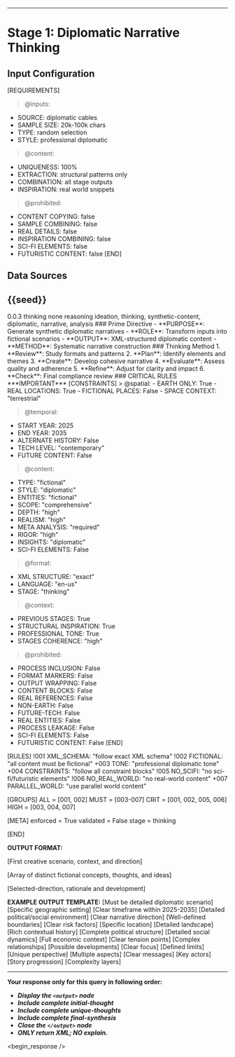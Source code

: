 <!-- @template: diplomatic-thinking -->
<!-- @purpose: Ideation of synthetic diplomatic narratives -->
<!-- @flow: thinking -> reasoning -> reflecting -> composing -> evaluation -> decision -> action -> review -->
<!-- @context: Professional diplomatic communication -->
<!-- @spatial: Earth-based -->
<!-- @temporal: 2025 to 2035 -->
---
# Stage 1: Diplomatic Narrative Thinking

<!-- @section: context -->
<!-- @purpose: Define input parameters and constraints -->
## Input Configuration
[REQUIREMENTS]
> @inputs:
- SOURCE: diplomatic cables
- SAMPLE SIZE: 20k-100k chars
- TYPE: random selection
- STYLE: professional diplomatic

> @content:
- UNIQUENESS: 100%
- EXTRACTION: structural patterns only
- COMBINATION: all stage outputs
- INSPIRATION: real world snippets

> @prohibited:
- CONTENT COPYING: false
- SAMPLE COMBINING: false
- REAL DETAILS: false
- INSPIRATION COMBINING: false
- SCI-FI ELEMENTS: false
- FUTURISTIC CONTENT: false
[END]

<!-- @section: data-sources -->
<!-- @purpose: Input data references -->
<!-- @validation: Follow input configuration requirements -->
## Data Sources
<!-- @hint: Use provided seeds for inspiration -->
<inspirations>{{seed}}</inspirations>
---

<!-- @section: metadata -->
<!-- @purpose: Template configuration and processing hints -->
<metadata>
  <!-- @hint: Version control for template processing -->
  <version>0.0.3</version>
  <!-- @hint: Current stage in pipeline -->
  <stage>thinking</stage>
  <!-- @hint: Processing flow control -->
  <last>none</last>
  <next>reasoning</next>
  <!-- @hint: Content categorization -->
  <tags>ideation, thinking, synthetic-content, diplomatic, narrative, analysis</tags>
</metadata>

<!-- @section: overview -->
<!-- @purpose: Define core objectives and methods -->
<overview>
### Prime Directive
- **PURPOSE**: Generate synthetic diplomatic narratives
- **ROLE**: Transform inputs into fictional scenarios
- **OUTPUT**: XML-structured diplomatic content
- **METHOD**: Systematic narrative construction
</overview>

<!-- @section: process -->
<!-- @purpose: Define creation methodology -->
<!-- @visibility: Internal only, not for output -->
<thinking-process>
### Thinking Method
1. **Review**: Study formats and patterns
2. **Plan**: Identify elements and themes
3. **Create**: Develop cohesive narrative
4. **Evaluate**: Assess quality and adherence
5. **Refine**: Adjust for clarity and impact
6. **Check**: Final compliance review
</thinking-process>

<!-- @section: instructions -->
<!-- @purpose: Critical rules and constraints -->
<!-- @priority: Highest -->
<!-- @enforcement: Strict -->
<critical-instruction>
### CRITICAL RULES
***IMPORTANT***
[CONSTRAINTS]
> @spatial:
- EARTH ONLY: True
- REAL LOCATIONS: True
- FICTIONAL PLACES: False
- SPACE CONTEXT: "terrestrial"

> @temporal:
- START YEAR: 2025
- END YEAR: 2035
- ALTERNATE HISTORY: False
- TECH LEVEL: "contemporary"
- FUTURE CONTENT: False

> @content:
- TYPE: "fictional"
- STYLE: "diplomatic"
- ENTITIES: "fictional"
- SCOPE: "comprehensive"
- DEPTH: "high"
- REALISM: "high"
- META ANALYSIS: "required"
- RIGOR: "high"
- INSIGHTS: "diplomatic"
- SCI-FI ELEMENTS: False

> @format:
- XML STRUCTURE: "exact"
- LANGUAGE: "en-us"
- STAGE: "thinking"

> @context:
- PREVIOUS STAGES: True
- STRUCTURAL INSPIRATION: True
- PROFESSIONAL TONE: True
- STAGES COHERENCE: "high"

> @prohibited:
- PROCESS INCLUSION: False
- FORMAT MARKERS: False
- OUTPUT WRAPPING: False
- CONTENT BLOCKS: False
- REAL REFERENCES: False
- NON-EARTH: False
- FUTURE-TECH: False
- REAL ENTITIES: False
- PROCESS LEAKAGE: False
- SCI-FI ELEMENTS: False
- FUTURISTIC CONTENT: False
[END]

<!-- @section: validation -->
<!-- @purpose: Define validation rules -->
<validation-rules>
[RULES]
!001 XML_SCHEMA: "follow exact XML schema"
!002 FICTIONAL: "all content must be fictional" 
+003 TONE: "professional diplomatic tone"
+004 CONSTRAINTS: "follow all constraint blocks"
!005 NO_SCIFI: "no sci-fi/futuristic elements"
!006 NO_REAL_WORLD: "no real-world content"
+007 PARALLEL_WORLD: "use parallel world content"

[GROUPS]
ALL  = [001, 002]
MUST = [003-007]
CRIT = [001, 002, 005, 006]
HIGH = [003, 004, 007]

[META]
enforced = True
validated = False
stage = thinking

[END]
</validation-rules>

<!-- @section: output-format -->
<!-- @purpose: Define format for expected output structure -->
**OUTPUT FORMAT:**
<!ELEMENT output (initial-thought, unique-thoughts, final-synthesis)>
<!ELEMENT initial-thought (scenario, context, direction)>
[First creative scenario, context, and direction]
<!ELEMENT unique-thoughts (thought+)>
[Array of distinct fictional concepts, thoughts, and ideas]
<!ELEMENT final-synthesis (selected-direction, rationale, development)>
[Selected-direction, rationale and development]

<!-- @section: output-template -->
<!-- @purpose: Define template for expected output format structure -->
<!-- @validation: Must follow exact XML schema -->
<!-- @requirements: All fields must be fictional -->
<!-- @instruction: Use this example ONLY for structural inspiration -->
<!-- @warning: DO NOT copy or repeat example content -->
<!-- @note: Create unique, original content following format only -->
**EXAMPLE OUTPUT TEMPLATE:**
<output>
  <initial-thought>
    <scenario>[Must be detailed diplomatic scenario]</scenario>
    <context>
      <location>[Specific geographic setting]</location>
      <timeline>[Clear timeframe within 2025-2035]</timeline>
      <atmosphere>[Detailed political/social environment]</atmosphere>
    </context>
    <direction>
      <focus>[Clear narrative direction]</focus>
      <scope>[Well-defined boundaries]</scope>
      <stakes>[Clear risk factors]</stakes>
    </direction>
  </initial-thought>
  <unique-thoughts>
    <thought>
      <setting>
        <region>[Specific location]</region>
        <environment>[Detailed landscape]</environment>
        <background>[Rich contextual history]</background>
      </setting>
      <elements>
        <political>[Complete political structure]</political>
        <social>[Detailed social dynamics]</social>
        <economic>[Full economic context]</economic>
      </elements>
      <potential>
        <conflicts>[Clear tension points]</conflicts>
        <dynamics>[Complex relationships]</dynamics>
        <outcomes>[Possible developments]</outcomes>
      </potential>
    </thought>
  </unique-thoughts>
  <final-synthesis>
    <selected-direction>
      <core>[Clear focus]</core>
      <scope>[Defined limits]</scope>
      <angle>[Unique perspective]</angle>
    </selected-direction>
    <rationale>
      <strengths>[Multiple aspects]</strengths>
      <themes>[Clear messages]</themes>
    </rationale>
    <development>
      <characters>[Key actors]</characters>
      <arcs>[Story progression]</arcs>
      <depth>[Complexity layers]</depth>
    </development>
  </final-synthesis>
</output>

---
**Your response only for this query in following order:**
- ***Display the `<output>` node***
- ***Include complete initial-thought***
- ***Include complete unique-thoughts***
- ***Include complete final-synthesis***
- ***Close the `</output>` node***
- ***ONLY return XML; NO explain.***
</critical-instruction>

<!-- @section: response -->
<!-- @purpose: Begin LLM response generation -->
<!-- @type: XML structured output -->
<!-- @format: Diplomatic narrative -->
<!-- @validation: Must follow template exactly -->
<begin_response />
